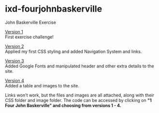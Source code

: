 # ixd-fourjohnbaskerville
John Baskerville Exercise

<a href="https://emmamoodyixd.github.io/ixd-fourjohnbaskerville/1 Four John Baskerville - First Version.html" target="_blank" title="Four John Baskerville - First Version">Version 1 </a><br>
First exercise challenge!


<a href="https://emmamoodyixd.github.io/ixd-fourjohnbaskerville/1 Four John Baskerville - First Version.html" target="_blank" title="Four John Baskerville - Second Version">Version 2 </a><br>
Applied my first CSS styling and added Navigation System and links.


<a href="https://emmamoodyixd.github.io/ixd-fourjohnbaskerville/1 Four John Baskerville - First Version.html" target="_blank" title="Four John Baskerville - Third Version">Version 3 </a><br>
Added Google Fonts and manipulated header and other extra details to the site.


<a href="https://emmamoodyixd.github.io/ixd-fourjohnbaskerville/1 Four John Baskerville - First Version.html" target="_blank" title="Four John Baskerville - Fourth Version">Version 4 </a><br>
Added a table and images to the site.


Links won't work, but the files and images are all attached, along with their CSS folder and image folder.
The code can be accessed by clicking on <b>"1 Four John Baskerville"<b> and choosing from versions 1 - 4.
